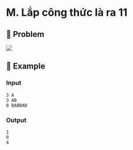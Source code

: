 # M. Lắp công thức là ra 11

## 📖 Problem

![](https://espresso.codeforces.com/c1d0e3e019581812b5558af1a1c0654ed2d382d0.png)


## 🧠 Example

### Input

```text
3 A
3 AB
8 BABBAB
```

### Output

```text
1
0
4
```


